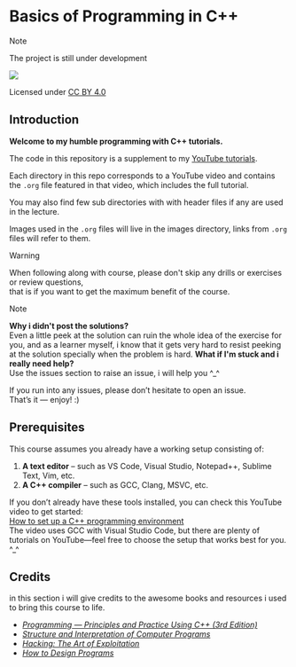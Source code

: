 # Basics of Programming in C++

> [!NOTE]
> The project is still under development  
>  
> ![](https://geps.dev/progress/6)


Licensed under [CC BY 4.0](https://creativecommons.org/licenses/by/4.0/)

## Introduction
**Welcome to my humble programming with C++ tutorials.**

The code in this repository is a supplement to my [YouTube tutorials](https://www.youtube.com/@yousefghazy).

Each directory in this repo corresponds to a YouTube video and contains the `.org` file featured in that video, which includes the full tutorial.

You may also find few sub directories with with header files if any are used in the lecture.  

Images used in the `.org` files will live in the images directory, links from `.org` files will refer to them.

> [!Warning]  
> When following along with course, please don't skip any drills or exercises or review questions,  
> that is if you want to get the maximum benefit of the course.

> [!Note]  
> **Why i didn't post the solutions?**  
> Even a little peek at the solution can ruin the whole idea of the exercise for you,
> and as a learner myself, i know that it gets very hard to resist peeking at the solution
> specially when the problem is hard.
> **What if I'm stuck and i really need help?**  
> Use the issues section to raise an issue, i will help you ^_^

If you run into any issues, please don’t hesitate to open an issue.  
That’s it — enjoy! :)

## Prerequisites

This course assumes you already have a working setup consisting of:

1. **A text editor** – such as VS Code, Visual Studio, Notepad++, Sublime Text, Vim, etc.  
2. **A C++ compiler** – such as GCC, Clang, MSVC, etc.

If you don’t already have these tools installed, you can check this YouTube video to get started:  
[How to set up a C++ programming environment](https://www.youtube.com/watch?v=DMWD7wfhgNY&t=135s)  
The video uses GCC with Visual Studio Code, but there are plenty of tutorials on YouTube—feel free to choose the setup that works best for you. ^_^

## Credits
in this section i will give credits to the awesome books and resources i used to bring this course to life.

- [*Programming — Principles and Practice Using C++ (3rd Edition)*](https://www.stroustrup.com/programming.html)
- [*Structure and Interpretation of Computer Programs*](https://www.goodreads.com/book/show/43713.Structure_and_Interpretation_of_Computer_Programs)
- [*Hacking: The Art of Exploitation*](https://www.amazon.eg/-/en/Hacking-Art-Exploitation-Jon-Erickson/dp/1593271441)
- [*How to Design Programs*](https://htdp.org/)

